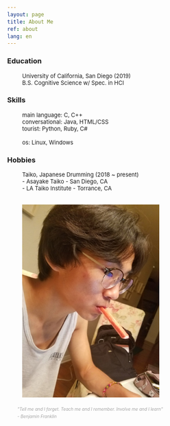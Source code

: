 ```yaml
---
layout: page
title: About Me
ref: about
lang: en
---
```


<div class="code">
<h3>Education</h3>
<ul style="padding-left: 35px; font-size: 13px">
University of California, San Diego  (2019)<br>
 B.S. Cognitive Science w/ Spec. in HCI
</ul>
</div>

<div class="code">
<h3>Skills</h3>
<ul style="padding-left: 35px; font-size: 13px">
main language: C, C++ <br>
conversational: Java, HTML/CSS <br>
tourist: Python, Ruby, C#
<br>
<br>
os: Linux, Windows
</ul>
</div>

<div class="code">
<h3>Hobbies</h3>
<ul style="padding-left: 35px; font-size: 13px">
Taiko, Japanese Drumming (2018 ~ present) <br>
- Asayake Taiko - San Diego, CA <br>
- LA Taiko Institute - Torrance, CA
</ul>
</div>

<br>
<div style="padding-left: 35px;">
<img src="./assets/about/me.png" width="320px" height="450px" />
</div>

<div class="divider"></div>

<ul class="center">
<span style="color: #a4a4a4; font-style: italic;font-size: 10px">
"Tell me and I forget. Teach me and I remember. Involve me and I learn" <br> - Benjamin Franklin
</span>
</ul>

